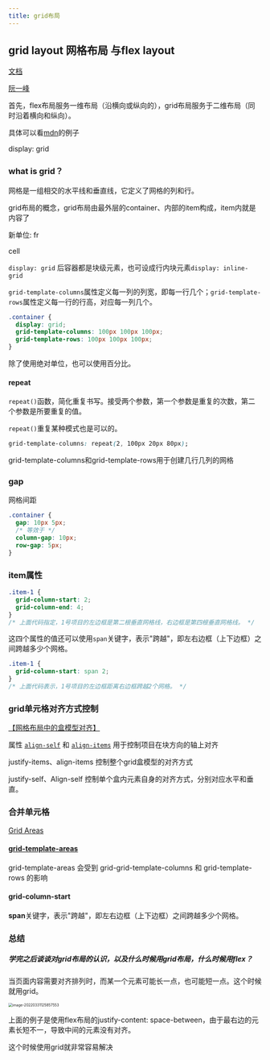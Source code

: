 ```yaml
---
title: grid布局
---
```


## grid layout 网格布局 与flex layout

[文档](https://developer.mozilla.org/zh-CN/docs/Web/CSS/CSS_Grid_Layout/Relationship_of_Grid_Layout)

[阮一峰](https://www.ruanyifeng.com/blog/2019/03/grid-layout-tutorial.html)

首先，flex布局服务一维布局（沿横向或纵向的），grid布局服务于二维布局（同时沿着横向和纵向）。

具体可以看[mdn](https://developer.mozilla.org/zh-CN/docs/Web/CSS/CSS_Grid_Layout/Relationship_of_Grid_Layout)的例子



display: grid

### what is grid？

网格是一组相交的水平线和垂直线，它定义了网格的列和行。

grid布局的概念，grid布局由最外层的container、内部的item构成，item内就是内容了

新单位: fr

cell



`display: grid` 后容器都是块级元素，也可设成行内块元素`display: inline-grid`



`grid-template-columns`属性定义每一列的列宽，即每一行几个；`grid-template-rows`属性定义每一行的行高，对应每一列几个。



```css
.container {
  display: grid;
  grid-template-columns: 100px 100px 100px;
  grid-template-rows: 100px 100px 100px;
}
```

除了使用绝对单位，也可以使用百分比。

#### repeat

`repeat()`函数，简化重复书写。接受两个参数，第一个参数是重复的次数，第二个参数是所要重复的值。

`repeat()`重复某种模式也是可以的。

```css
grid-template-columns: repeat(2, 100px 20px 80px);
```



grid-template-columns和grid-template-rows用于创建几行几列的网格





### gap

网格间距

```css
.container {
  gap: 10px 5px;
  /* 等效于 */
  column-gap: 10px;
  row-gap: 5px;
}
```



### item属性



```css
.item-1 {
  grid-column-start: 2;
  grid-column-end: 4;
}
/* 上面代码指定，1号项目的左边框是第二根垂直网格线，右边框是第四根垂直网格线。 */
```

这四个属性的值还可以使用`span`关键字，表示"跨越"，即左右边框（上下边框）之间跨越多少个网格。

```css
.item-1 {
  grid-column-start: span 2;
}
/* 上面代码表示，1号项目的左边框距离右边框跨越2个网格。 */
```



### grid单元格对齐方式控制

[【网格布局中的盒模型对齐】](https://developer.mozilla.org/zh-CN/docs/Web/CSS/CSS_Grid_Layout/Box_Alignment_in_CSS_Grid_Layout)

属性 [`align-self`](https://developer.mozilla.org/zh-CN/docs/Web/CSS/align-self) 和 [`align-items`](https://developer.mozilla.org/zh-CN/docs/Web/CSS/align-items) 用于控制项目在块方向的轴上对齐

justify-items、align-items 控制整个grid盒模型的对齐方式

justify-self、Align-self 控制单个盒内元素自身的对齐方式，分别对应水平和垂直。



### 合并单元格

[Grid Areas](https://developer.mozilla.org/zh-CN/docs/Glossary/Grid_areas)

#### [grid-template-areas](https://developer.mozilla.org/zh-CN/docs/Web/CSS/grid-template-areas)

grid-template-areas 会受到 grid-grid-template-columns 和 grid-template-rows 的影响





#### grid-column-start

**span**关键字，表示"跨越"，即左右边框（上下边框）之间跨越多少个网格。



### 总结

##### 学完之后谈谈对grid布局的认识，以及什么时候用grid布局，什么时候用flex？

当页面内容需要对齐排列时，而某一个元素可能长一点，也可能短一点。这个时候就用grid。

<img src="/Users/cheng/Library/Application Support/typora-user-images/image-20220331125857553.png" alt="image-20220331125857553" style="zoom:50%;" />

上面的例子是使用flex布局的justify-content: space-between，由于最右边的元素长短不一，导致中间的元素没有对齐。

这个时候使用grid就非常容易解决
